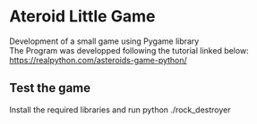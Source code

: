 # Ateroid Little Game
Development of a small game using Pygame library
<br>
The Program was developped following the tutorial linked below:
<br>
https://realpython.com/asteroids-game-python/
 ## Test the game
 Install the required libraries and run python ./rock_destroyer
